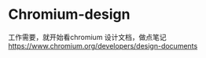 # Chromium-design
工作需要，就开始看chromium 设计文档，做点笔记   
https://www.chromium.org/developers/design-documents    
